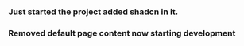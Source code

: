 ### Just started the project added shadcn in it.

### Removed default page content now starting development
